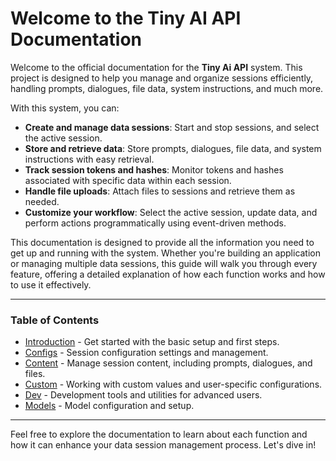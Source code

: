 # Welcome to the Tiny AI API Documentation

Welcome to the official documentation for the **Tiny Ai API** system. This project is designed to help you manage and organize sessions efficiently, handling prompts, dialogues, file data, system instructions, and much more.

With this system, you can:
- **Create and manage data sessions**: Start and stop sessions, and select the active session.
- **Store and retrieve data**: Store prompts, dialogues, file data, and system instructions with easy retrieval.
- **Track session tokens and hashes**: Monitor tokens and hashes associated with specific data within each session.
- **Handle file uploads**: Attach files to sessions and retrieve them as needed.
- **Customize your workflow**: Select the active session, update data, and perform actions programmatically using event-driven methods.

This documentation is designed to provide all the information you need to get up and running with the system. Whether you're building an application or managing multiple data sessions, this guide will walk you through every feature, offering a detailed explanation of how each function works and how to use it effectively.

---

### Table of Contents

- [Introduction](./introduction.md) - Get started with the basic setup and first steps.
- [Configs](./configs.md) - Session configuration settings and management.
- [Content](./content.md) - Manage session content, including prompts, dialogues, and files.
- [Custom](./custom.md) - Working with custom values and user-specific configurations.
- [Dev](./dev.md) - Development tools and utilities for advanced users.
- [Models](./models.md) - Model configuration and setup.

---

Feel free to explore the documentation to learn about each function and how it can enhance your data session management process. Let's dive in!
